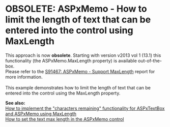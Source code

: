 # OBSOLETE: ASPxMemo - How to limit the length of text that can be entered into the control using MaxLength


<p>This approach is now <strong>obsolete</strong>. Starting with version v2013 vol 1 (13.1) this functionality (the ASPxMemo.MaxLength property) is available out-of-the-box.<br />Please refer to the <a href="https://www.devexpress.com/Support/Center/p/S91467">S91467: ASPxMemo - Support MaxLength</a> report for more information.<br /><br />This example demonstrates how to limit the length of text that can be entered into the control using the MaxLength property.</p>
<p><strong>See also:</strong><br /> <a href="https://www.devexpress.com/Support/Center/p/E1424">How to implement the "characters remaining" functionality for ASPxTextBox and ASPxMemo using MaxLength</a><br /> <a href="https://www.devexpress.com/Support/Center/p/E4334">How to set the text max length in the ASPxMemo control</a></p>

<br/>



